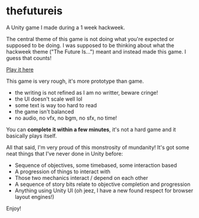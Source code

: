 # thefutureis
A Unity game I made during a 1 week hackweek.

The central theme of this game is not doing what you're expected or supposed to be doing. I was supposed to be thinking about what the hackweek theme ("The Future Is...") meant and instead made this game. I guess that counts!

[Play it here](https://anpetersen.me/thefutureis)

This game is very rough, it's more prototype than game. 

* the writing is not refined as I am no writter, beware cringe!
* the UI doesn't scale well lol
* some text is way too hard to read
* the game isn't balanced
* no audio, no vfx, no bgm, no sfx, no time!

You can **complete it within a few minutes**, it's not a hard game and it basically plays itself.

All that said, I'm very proud of this monstrosity of mundanity! It's got some neat things that I've never done in Unity before:

* Sequence of objectives, some timebased, some interaction based
* A progression of things to interact with
* Those two mechanics interact / depend on each other
* A sequence of story bits relate to objective completion and progression
* Anything using Unity UI (oh jeez, I have a new found respect for browser layout engines!)

Enjoy!



